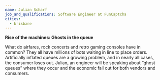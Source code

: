 ```yaml
---
name: Julian Scharf
job_and_qualifications: Software Engineer at FunCaptcha
cities:
  - brisbane
---
```

**Rise of the machines: Ghosts in the queue**

What do airfares, rock concerts and retro gaming consoles have in common? They all have millions of bots waiting in line to place orders. Artificially inflated queues are a growing problem, and in nearly all cases, the consumer loses out. Julian, an engineer will be speaking about “ghost queues” where they occur and the economic fall out for both vendors and consumers.